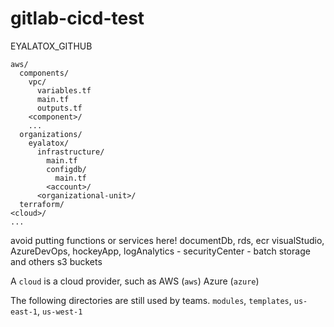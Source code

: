 # gitlab-cicd-test
EYALATOX_GITHUB

```
aws/
  components/           
    vpc/
      variables.tf    
      main.tf       
      outputs.tf       
    <component>/
    ...
  organizations/
    eyalatox/	
      infrastructure/
        main.tf	
        configdb/	
          main.tf	
        <account>/
      <organizational-unit>/
  terraform/     
<cloud>/
...
```

avoid putting functions or services here!
documentDb, rds, ecr
visualStudio, AzureDevOps, hockeyApp, logAnalytics - securityCenter - batch
storage and others s3 buckets

A `cloud` is a cloud provider, such as AWS (`aws`) Azure (`azure`)

The following directories are still used by teams.
`modules`, `templates`, `us-east-1`, `us-west-1`
